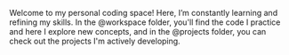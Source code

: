 Welcome to my personal coding space! Here, I’m constantly learning and refining my skills. In the @workspace folder, you'll find the code I practice and here I explore new concepts, and in the @projects folder, you can check out the projects I'm actively developing.
